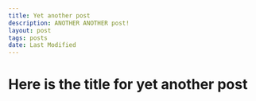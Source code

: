 ```yaml
---
title: Yet another post
description: ANOTHER ANOTHER post!
layout: post
tags: posts
date: Last Modified
---
```


# Here is the title for yet another post
